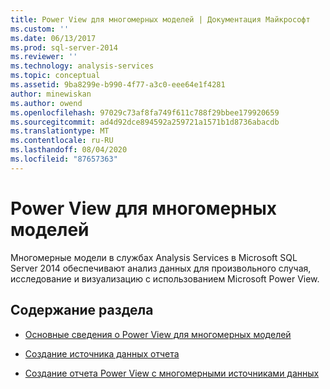```yaml
---
title: Power View для многомерных моделей | Документация Майкрософт
ms.custom: ''
ms.date: 06/13/2017
ms.prod: sql-server-2014
ms.reviewer: ''
ms.technology: analysis-services
ms.topic: conceptual
ms.assetid: 9ba8299e-b990-4f77-a3c0-eee64e1f4281
author: minewiskan
ms.author: owend
ms.openlocfilehash: 97029c73af8fa749f611c788f29bbee179920659
ms.sourcegitcommit: ad4d92dce894592a259721a1571b1d8736abacdb
ms.translationtype: MT
ms.contentlocale: ru-RU
ms.lasthandoff: 08/04/2020
ms.locfileid: "87657363"
---
```

# <a name="power-view-for-multidimensional-models"></a>Power View для многомерных моделей
  Многомерные модели в службах Analysis Services в Microsoft SQL Server 2014 обеспечивают анализ данных для произвольного случая, исследование и визуализацию с использованием Microsoft Power View.  
  
## <a name="in-this-section"></a>Содержание раздела  
  
-   [Основные сведения о Power View для многомерных моделей](power-view-for-multidimensional-models.md)  
  
-   [Создание источника данных отчета](create-a-report-data-source.md)  
  
-   [Создание отчета Power View с многомерными источниками данных](create-a-power-view-report-with-a-multidimensional-data-source.md)  
  
  
